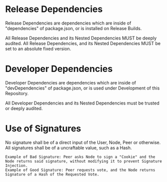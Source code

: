 # Release Dependencies
Release Dependencies are dependencies which are inside of "dependencies" of package.json, or is installed on Release Builds.

All Release Dependencies and its Nested Dependencies MUST be deeply audited. All Release Dependencies, and its Nested Dependencies MUST be set to an absolute fixed version.

# Developer Dependencies
Developer Dependencies are dependencies which are inside of "devDependencies" of package.json, or is used under Development of this Repository.

All Developer Dependencies and its Nested Dependencies must be trusted or deeply audited.

# Use of Signatures
No signature shall be of a direct input of the User, Node, Peer or otherwise. All signatures shall be of a uncraftable value, such as a Hash.

```
Example of Bad Signature: Peer asks Node to sign a "Cookie" and the Node returns said signature, without modifying it to prevent Signature Injection.
Example of Good Signature: Peer requests vote, and the Node returns Signature of a Hash of the Requested Vote.
```
